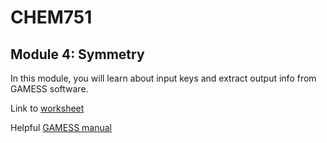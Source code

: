 # CHEM751
## Module 4: Symmetry

In this module, you will learn about input keys and extract output info from GAMESS software.


Link to [worksheet](https://docs.google.com/document/d/1oDr6kgIYX-S0EY7RsownBu8AgoyAVK1GEJ8j-i4PmzI/edit?usp=sharing)


Helpful [GAMESS manual](https://github.com/tsqcgroup/CHEM751/blob/main/gamess_manual.txt)
